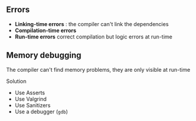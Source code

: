 ## Errors
* __Linking-time errors__ : the compiler can't link the dependencies 
* __Compilation-time errors__ 
* __Run-time errors__ correct compilation but logic errors at run-time

## Memory debugging

The compiler can't find memory problems, they are only visible at run-time

Solution
+ Use Asserts
+ Use Valgrind
+ Use Sanitizers
+ Use a debugger (`gdb`)
